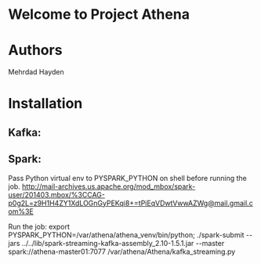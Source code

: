 Welcome to Project Athena
==========================



Authors
=======
Mehrdad
Hayden


Installation
===============


Kafka:
-------





Spark:
--------

Pass Python virtual env to PYSPARK_PYTHON on shell before running the job.
http://mail-archives.us.apache.org/mod_mbox/spark-user/201403.mbox/%3CCAG-p0g2L=z9H1H4ZY1XdLOGnGyPEKqi8+=tPiEqVDwtVwwAZWg@mail.gmail.com%3E

Run the job:
export PYSPARK_PYTHON=/var/athena/athena_venv/bin/python; ./spark-submit --jars ../../lib/spark-streaming-kafka-assembly_2.10-1.5.1.jar --master spark://athena-master01:7077 /var/athena/Athena/kafka_streaming.py